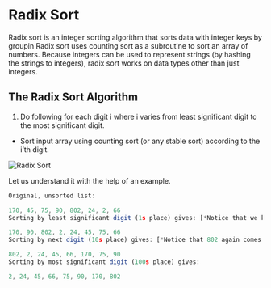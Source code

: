 # Radix Sort

Radix sort is an integer sorting algorithm that sorts data with integer keys by groupin Radix sort uses counting sort as a subroutine to sort an array of numbers. 
Because integers can be used to represent strings (by hashing the strings to integers), radix sort works on data types other than just integers.

## The Radix Sort Algorithm
1) Do following for each digit i where i varies from least significant digit to the most significant digit.

 - Sort input array using counting sort (or any stable sort) according to the i’th digit.

![Radix Sort](https://raw.githubusercontent.com/pooyahatami/Algorithm-Sort-Radix/master/img/radix-sort-algorithms.jpg)

Let us understand it with the help of an example.

```javascript
Original, unsorted list:

170, 45, 75, 90, 802, 24, 2, 66
Sorting by least significant digit (1s place) gives: [*Notice that we keep 802 before 2, because 802 occurred before 2 in the original list, and similarly for pairs 170 & 90 and 45 & 75.]

170, 90, 802, 2, 24, 45, 75, 66
Sorting by next digit (10s place) gives: [*Notice that 802 again comes before 2 as 802 comes before 2 in the previous list.]

802, 2, 24, 45, 66, 170, 75, 90
Sorting by most significant digit (100s place) gives:

2, 24, 45, 66, 75, 90, 170, 802
```
